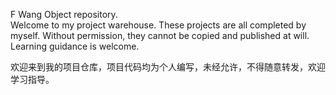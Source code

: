 F Wang Object repository.  
Welcome to my project warehouse. These projects are all completed by myself. Without permission, they cannot be copied and published at will. Learning guidance is welcome.  


欢迎来到我的项目仓库，项目代码均为个人编写，未经允许，不得随意转发，欢迎学习指导。
